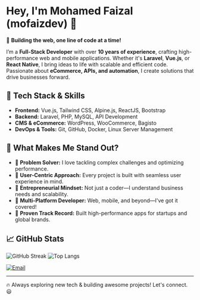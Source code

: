 # Hey, I'm Mohamed Faizal (mofaizdev) 👋

🚀 **Building the web, one line of code at a time!**  

I’m a **Full-Stack Developer** with over **10 years of experience**, crafting high-performance web and mobile applications. Whether it's **Laravel**, **Vue.js**, or **React Native**, I bring ideas to life with scalable and efficient code. Passionate about **eCommerce, APIs, and automation**, I create solutions that drive businesses forward.

## 🔧 Tech Stack & Skills
- **Frontend:** Vue.js, Tailwind CSS, Alpine.js, ReactJS, Bootstrap
- **Backend:** Laravel, PHP, MySQL, API Development
- **CMS & eCommerce:** WordPress, WooCommerce, Bagisto
- **DevOps & Tools:** Git, GitHub, Docker, Linux Server Management

## 🚀 What Makes Me Stand Out?
- 🔹 **Problem Solver:** I love tackling complex challenges and optimizing performance.
- 🔹 **User-Centric Approach:** Every project is built with seamless user experience in mind.
- 🔹 **Entrepreneurial Mindset:** Not just a coder—I understand business needs and scalability.
- 🔹 **Multi-Platform Developer:** Web, mobile, and beyond—I've got it covered!
- 🔹 **Proven Track Record:** Built high-performance apps for startups and global brands.

## 📈 GitHub Stats
![GitHub Streak](https://github-readme-streak-stats.herokuapp.com/?user=mofaizdev&theme=dark)
![Top Langs](https://github-readme-stats.vercel.app/api/top-langs/?username=mofaizdev&layout=compact&theme=dark)

[![Email](https://img.shields.io/badge/Email-Me-red?style=flat&logo=gmail)](mailto:jmfabe07@gmail.com)


---
🔥 Always exploring new tech & building awesome projects! Let's connect. 😃
